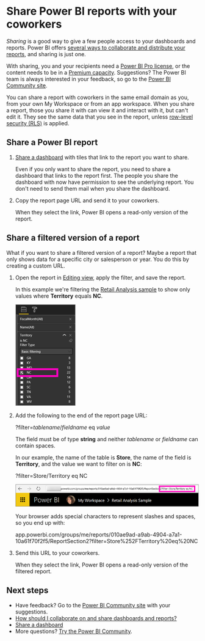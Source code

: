 <properties
   pageTitle="Share Power BI reports with coworkers"
   description="Learn how to share Power BI reports, and filtered reports, with coworkers in your organization."
   services="powerbi"
   documentationCenter=""
   authors="maggiesMSFT"
   manager="erikre"
   backup="ajayan"
   editor=""
   tags=""
   featuredVideoId="0tUwn8DHo3s"
   qualityFocus="complete"
   qualityDate="06/22/2016"/>

<tags
   ms.service="powerbi"
   ms.devlang="NA"
   ms.topic="article"
   ms.tgt_pltfrm="NA"
   ms.workload="powerbi"
   ms.date="10/12/2017"
   ms.author="maggies"/>

# Share Power BI reports with your coworkers

*Sharing* is a good way to give a few people access to your dashboards and reports. Power BI offers [several ways to collaborate and distribute your reports](powerbi-service-how-should-i-share-my-dashboard.md), and sharing is just one.

With sharing, you and your recipients need a [Power BI Pro license](powerbi-free-vs-pro.md), or the content needs to be in a [Premium capacity](powerbi-premium.md). Suggestions? The Power BI team is always interested in your feedback, so go to the [Power BI Community site](https://community.powerbi.com/).

You can share a report with coworkers in the same email domain as you, from your own My Workspace or from an app workspace. When you share a report, those you share it with can view it and interact with it, but can't edit it. They see the same data that you see in the report, unless [row-level security (RLS)](powerbi-admin-rls.md) is applied. 

## Share a Power BI report

1. [Share a dashboard](powerbi-service-share-unshare-dashboard.md) with tiles that link to the report you want to share. 

    Even if you only want to share the report, you need to share a dashboard that links to the report first. The people you share the dashboard with now have permission to see the underlying report. You don't need to send them mail when you share the dashboard.

2. Copy the report page URL and send it to your coworkers. 

    When they select the link, Power BI opens a read-only version of the report.

## Share a filtered version of a report
What if you want to share a filtered version of a report? Maybe a report that only shows data for a specific city or salesperson or year. You do this by creating a custom URL.

1.   Open the report in [Editing view](powerbi-service-go-from-reading-view-to-editing-view.md), apply the filter, and save the report.

     In this example we're filtering the [Retail Analysis sample](powerbi-sample-tutorial-connect-to-the-samples.md) to show only values where **Territory** equals **NC**.

     ![Report filter pane](media/powerbi-service-share-report/power-bi-filter-report2.png)

2.  Add the following to the end of the report page URL:

    ?filter=*tablename*/*fieldname* eq *value*

     The field must be of type **string** and neither *tablename* or *fieldname* can contain spaces.

    In our example, the name of the table is **Store**, the name of the field is **Territory**, and the value we want to filter on is **NC**:

     ?filter=Store/Territory eq NC

    ![Filtered report URL](media/powerbi-service-share-report/power-bi-filter-url3.png)

    Your browser adds special characters to represent slashes and spaces, so you end up with:

    app.powerbi.com/groups/me/reports/010ae9ad-a9ab-4904-a7a1-10a61f70f2f5/ReportSection2?filter=Store%252FTerritory%20eq%20NC

3.  Send this URL to your coworkers. 

    When they select the link, Power BI opens a read-only version of the filtered report.

## Next steps

- Have feedback? Go to the [Power BI Community site](https://community.powerbi.com/) with your suggestions.
- [How should I collaborate on and share dashboards and reports?](powerbi-service-how-should-i-share-my-dashboard.md)
- [Share a dashboard](powerbi-service-share-unshare-dashboard.md)
- More questions? [Try the Power BI Community](http://community.powerbi.com/).
